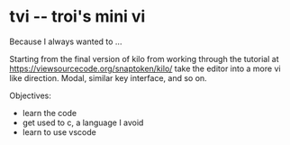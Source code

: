 # tvi -- troi's mini vi

Because I always wanted to ...

Starting from the final version of kilo from working through the
tutorial at https://viewsourcecode.org/snaptoken/kilo/ take the
editor into a more vi like direction. Modal, similar key interface,
and so on.

Objectives:

* learn the code
* get used to c, a language I avoid
* learn to use vscode

